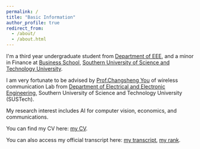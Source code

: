 ```yaml
---
permalink: /
title: "Basic Information"
author_profile: true
redirect_from: 
  - /about/
  - /about.html
---
```


I'm a third year undergraduate student from [Department of EEE](https://eee.sustech.edu.cn/), and a minor in Finance at [Business School](https://business.sustech.edu.cn/), [Southern University of Science and Technology University](https://www.sustech.edu.cn/). 

I am very fortunate to be advised by [Prof.Changsheng You](https://sites.google.com/view/changshengy/homepage) of wireless communication Lab from [Department of Electrical and Electronic Engineering](https://eee.sustech.edu.cn/), Southern University of Science and Technology University (SUSTech). 

My research interest includes AI for computer vision, economics, and communications.

You can find my CV here: [my CV](../assets/CV_HuangZiying.pdf).

You can also access my official transcript here: [my transcript](../assets/transcript.pdf), [my rank](../assets/comprehensive_ranking.xlsx).


